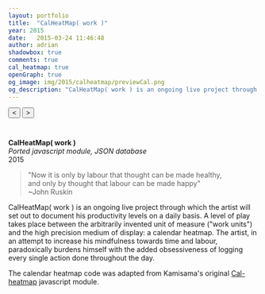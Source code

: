 ```yaml
---
layout: portfolio
title:  "CalHeatMap( work )"      
year: 2015
date:   2015-03-24 11:46:48
author: adrian
shadowbox: true
comments: true
cal_heatmap: true
openGraph: true
og_image: img/2015/calheatmap/previewCal.png
og_description: "CalHeatMap( work ) is an ongoing live project through which the artist will set out to document his productivity levels on a daily basis."
---
```


<button id="example-c-PreviousDomain-selector" class="btn" style="margin-bottom: 10px;">
    <i class="icon icon-chevron-left"> &#60; </i>
</button>
<button id="example-c-NextDomain-selector" class="btn" style="margin-bottom: 10px;">
	<i class="icon icon-chevron-right"> &#62; </i>
</button>

<div id="myHeatMap"></div>
<script type="text/javascript">
	var cal = new CalHeatMap();
	cal.init({
		itemSelector: "#myHeatMap",
		itemName: ["work unit", "work units"],
		domain: "day",
		subDomain: "hour",
		data: "{{ site.url }}/js/cal-heatmap/workData.json",
		cellSize: 10,
		range: 10,
		legendHorizontalPosition: "right",
		previousSelector: "#example-c-PreviousDomain-selector",
		nextSelector: "#example-c-NextDomain-selector",
		onClick: function() {
			window.open("{{ site.url }}/js/cal-heatmap/workData.json", "_self");
		},
		legend: [2, 6, 10, 15]
	});
	setTimeout(func, 2000);
	function func() {
     cal.previous(9);
	}
</script>
<br />

**CalHeatMap( work )** <br />
*Ported javascript module, JSON database* <br />
2015


> "Now it is only by labour that thought can be made healthy, <br />
> and only by thought that labour can be made happy" <br />
> ~John Ruskin

CalHeatMap( work ) is an ongoing live project through which the artist will set out to document his productivity levels on a daily basis. A level of play takes place between the arbitrarily invented unit of measure ("work units") and the high precision medium of display: a calendar heatmap. The artist, in an attempt to increase his mindfulness towards time and labour, paradoxically burdens himself with the added obsessiveness of logging every single action done throughout the day. 

The calendar heatmap code was adapted from Kamisama's original [Cal-heatmap](http://kamisama.github.io/cal-heatmap/) javascript module.

